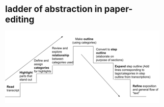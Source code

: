 # ladder of abstraction in paper-editing

![Ladder of abstraction in paper-editing](../assets/Ladder_of_abstraction.png)
